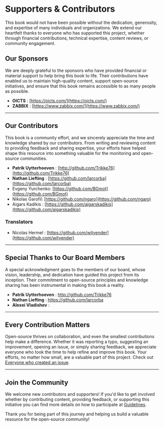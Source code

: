 # Supporters & Contributors

This book would not have been possible without the dedication, generosity, and
expertise of many individuals and organizations. We extend our heartfelt thanks
to everyone who has supported this project, whether through financial contributions,
technical expertise, content reviews, or community engagement.

## Our Sponsors

We are deeply grateful to the sponsors who have provided financial or material
support to help bring this book to life. Their contributions have enabled us to
maintain high-quality content, support open-source initiatives, and ensure that
this book remains accessible to as many people as possible.

- **OICTS** : [https://oicts.com/](https://oicts.com/)
- **ZABBIX** : [https://www.zabbix.com/](https://www.zabbix.com/)

---

## Our Contributors

This book is a community effort, and we sincerely appreciate the time and knowledge
shared by our contributors. From writing and reviewing content to providing feedback
and sharing expertise, your efforts have helped shape this resource into something
valuable for the monitoring and open-source communities.

- **Patrik Uytterhoeven** : [http://github.com/Trikke76](http://github.com/Trikke76)
- **Nathan Liefting** : [https://github.com/larcorba](https://github.com/larcorba)
- Evgeny Yurchenko: [https://github.com/BGmot](https://github.com/BGmot)
- Nikolas Garofil: [https://github.com/ngaro](https://github.com/ngaro)
- Aigars Kadikis : [https://github.com/aigarskadikis](https://github.com/aigarskadikis)

### Translators

- Nicolas Hermel : [https://github.com/wityender](https://github.com/wityender)

---

## Special Thanks to Our Board Members

A special acknowledgment goes to the members of our board, whose vision, leadership,
and dedication have guided this project from its inception. Their commitment to
open-source principles and knowledge sharing has been instrumental in making this
book a reality.

- **Patrik Uytterhoeven** : http://github.com/Trikke76
- **Nathan Liefting** : https://github.com/larcorba
- **Alexei Vladishev** :

---

## Every Contribution Matters

Open-source thrives on collaboration, and even the smallest contributions help
make a difference. Whether it was reporting a typo, suggesting an improvement,
opening an issue, or simply sharing feedback, we appreciate everyone who took
the time to help refine and improve this book. Your efforts, no matter how small,
are a valuable part of this project. Check out [Everyone who created an issue](https://github.com/penmasters/zabbix-book/issues?q=is%3Aissue%20).

---

## Join the Community

We welcome new contributors and supporters! If you'd like to get involved whether
by contributing content, providing feedback, or supporting this initiative you can
find more details on how to participate at [Guidelines](./Guidelines.md).

Thank you for being part of this journey and helping us build a valuable resource
for the open-source community!

